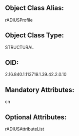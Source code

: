 ## Object Class Alias:
  rADIUSProfile

## Object Class Type:
  STRUCTURAL

## OID:
  2.16.840.1.113719.1.39.42.2.0.10

## Mandatory Attributes:
  cn

## Optional Attributes:
  rADIUSAttributeList
